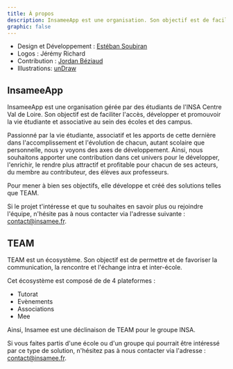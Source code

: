 ```yaml
---
title: À propos
description: InsameeApp est une organisation. Son objectif est de faciliter l'accès, développer et promouvoir la vie étudiante et associative au sein des écoles et des campus.
graphic: false
---
```


- Design et Développement : [Estéban Soubiran](https://www.linkedin.com/in/esteban25/)
- Logos : Jérémy Richard
- Contribution : [Jordan Béziaud](https://www.linkedin.com/in/jordan-b%C3%A9ziaud-5a2334224/)
- Illustrations: [unDraw](https://undraw.co/)

## InsameeApp

InsameeApp est une organisation gérée par des étudiants de l'INSA Centre Val de Loire. Son objectif est de faciliter l'accès, développer et promouvoir la vie étudiante et associative au sein des écoles et des campus.

Passionné par la vie étudiante, associatif et les apports de cette dernière dans l'accomplissement et l'évolution de chacun, autant scolaire que personnelle, nous y voyons des axes de développement. Ainsi, nous souhaitons apporter une contribution dans cet univers pour le développer, l'enrichir, le rendre plus attractif et profitable pour chacun de ses acteurs, du membre au contributeur, des élèves aux professeurs.

Pour mener à bien ses objectifs, elle développe et créé des solutions telles que TEAM.

Si le projet t'intéresse et que tu souhaites en savoir plus ou rejoindre l'équipe, n'hésite pas à nous contacter via l'adresse suivante : [contact@insamee.fr](mailto:contact@insamee.fr).

## TEAM

TEAM est un écosystème. Son objectif est de permettre et de favoriser la communication, la rencontre et l'échange intra et inter-école.

Cet écosystème est composé de de 4 plateformes :

- Tutorat
- Evènements
- Associations
- Mee

Ainsi, Insamee est une déclinaison de TEAM pour le groupe INSA.

Si vous faites partis d'une école ou d'un groupe qui pourrait être intéressé par ce type de solution, n'hésitez pas à nous contacter via l'adresse : [contact@insamee.fr](mailto:contact@insamee.fr).
